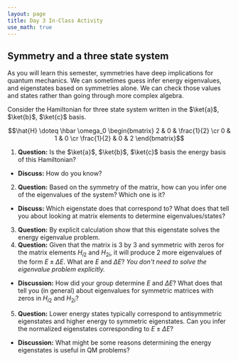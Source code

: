 ```yaml
---
layout: page
title: Day 3 In-Class Activity
use_math: true
---
```


## Symmetry and a three state system

As you will learn this semester, symmetries have deep implications for quantum mechanics. We can sometimes guess infer energy eigenvalues, and eigenstates based on symmetries alone. We can check those values and states rather than going through more complex algebra.

Consider the Hamiltonian for three state system written in the $\ket{a}$, $\ket{b}$, $\ket{c}$ basis.

$$\hat{H} \doteq \hbar \omega_0 \begin{bmatrix} 2 & 0 & \frac{1}{2} \cr 0 & 1 & 0 \cr \frac{1}{2} & 0 & 2 \end{bmatrix}$$

1. **Question:** Is the $\ket{a}$, $\ket{b}$, $\ket{c}$ basis the energy basis of this Hamiltonian?
  * **Discuss:** How do you know?
2. **Question:** Based on the symmetry of the matrix, how can you infer one of the eigenvalues of the system? Which one is it?
  * **Discuss:** Which eigenstate does that correspond to? What does that tell you about looking at matrix elements to determine eigenvalues/states?
3. **Question:** By explicit calculation show that this eigenstate solves the energy eigenvalue problem.
4. **Question:** Given that the matrix is 3 by 3 and symmetric with zeros for the matrix elements $H_{i2}$ and $H_{2i}$, it will produce 2 more eigenvalues of the form $E \pm \Delta E$. What are $E$ and $\Delta E$? *You don't need to solve the eigenvalue problem explicitly.*
  * **Discussion:** How did your group determine $E$ and $\Delta E$? What does that tell you (in general) about eigenvalues for symmetric matrices with zeros in $H_{i2}$ and $H_{2i}$?
5. **Question:** Lower energy states typically correspond to antisymmetric eigenstates and higher energy to symmetric eigenstates. Can you infer the normalized eigenstates corresponding to $E \pm \Delta E$?
  * **Discussion:** What might be some reasons determining the energy eigenstates is useful in QM problems?
